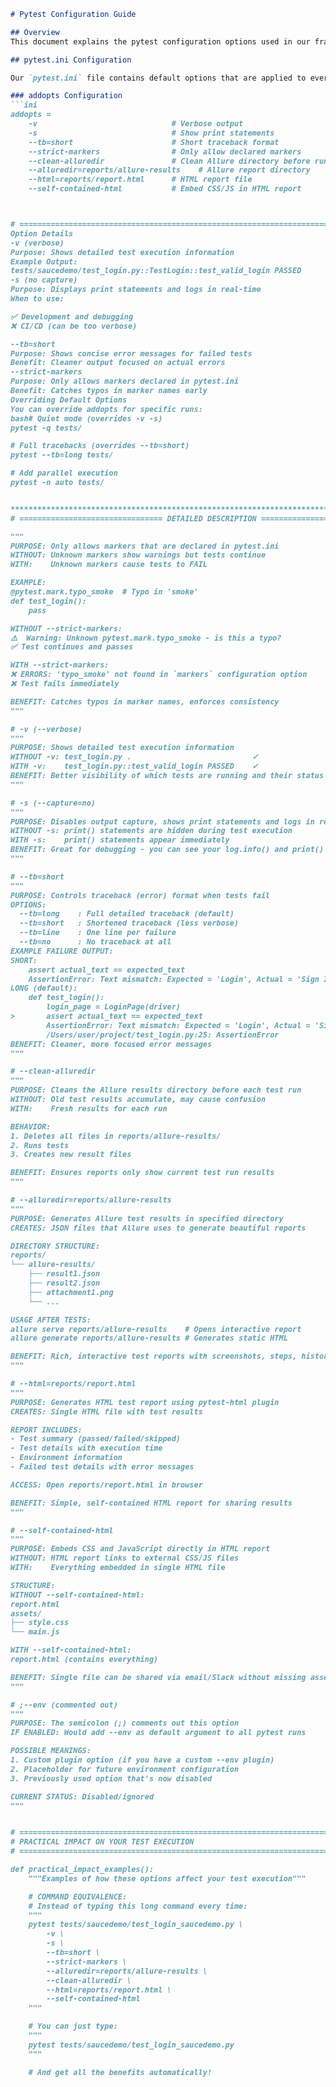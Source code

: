 ```markdown
# Pytest Configuration Guide

## Overview
This document explains the pytest configuration options used in our framework.

## pytest.ini Configuration

Our `pytest.ini` file contains default options that are applied to every test run:

### addopts Configuration
```ini
addopts =
    -v                              # Verbose output
    -s                              # Show print statements
    --tb=short                      # Short traceback format
    --strict-markers                # Only allow declared markers
    --clean-alluredir               # Clean Allure directory before run
    --alluredir=reports/allure-results    # Allure report directory
    --html=reports/report.html      # HTML report file
    --self-contained-html           # Embed CSS/JS in HTML report



# ============================================================================
Option Details
-v (verbose)
Purpose: Shows detailed test execution information
Example Output:
tests/saucedemo/test_login.py::TestLogin::test_valid_login PASSED
-s (no capture)
Purpose: Displays print statements and logs in real-time
When to use:

✅ Development and debugging
❌ CI/CD (can be too verbose)

--tb=short
Purpose: Shows concise error messages for failed tests
Benefit: Cleaner output focused on actual errors
--strict-markers
Purpose: Only allows markers declared in pytest.ini
Benefit: Catches typos in marker names early
Overriding Default Options
You can override addopts for specific runs:
bash# Quiet mode (overrides -v -s)
pytest -q tests/

# Full tracebacks (overrides --tb=short)
pytest --tb=long tests/

# Add parallel execution
pytest -n auto tests/


****************************************************************************************
# ================================ DETAILED DESCRIPTION ================================

"""
PURPOSE: Only allows markers that are declared in pytest.ini
WITHOUT: Unknown markers show warnings but tests continue
WITH:    Unknown markers cause tests to FAIL

EXAMPLE:
@pytest.mark.typo_smoke  # Typo in 'smoke'
def test_login():
    pass

WITHOUT --strict-markers:
⚠️  Warning: Unknown pytest.mark.typo_smoke - is this a typo?
✅ Test continues and passes

WITH --strict-markers:
❌ ERRORS: 'typo_smoke' not found in `markers` configuration option
❌ Test fails immediately

BENEFIT: Catches typos in marker names, enforces consistency
"""

# -v (--verbose)
"""
PURPOSE: Shows detailed test execution information
WITHOUT -v: test_login.py .                           ✓
WITH -v:    test_login.py::test_valid_login PASSED    ✓
BENEFIT: Better visibility of which tests are running and their status
"""

# -s (--capture=no)
"""
PURPOSE: Disables output capture, shows print statements and logs in real-time
WITHOUT -s: print() statements are hidden during test execution
WITH -s:    print() statements appear immediately
BENEFIT: Great for debugging - you can see your log.info() and print() statements
"""

# --tb=short
"""
PURPOSE: Controls traceback (error) format when tests fail
OPTIONS:
  --tb=long    : Full detailed traceback (default)
  --tb=short   : Shortened traceback (less verbose)
  --tb=line    : One line per failure
  --tb=no      : No traceback at all
EXAMPLE FAILURE OUTPUT:
SHORT:
    assert actual_text == expected_text
    AssertionError: Text mismatch: Expected = 'Login', Actual = 'Sign In'
LONG (default):
    def test_login():
        login_page = LoginPage(driver)
>       assert actual_text == expected_text
        AssertionError: Text mismatch: Expected = 'Login', Actual = 'Sign In'
        /Users/user/project/test_login.py:25: AssertionError
BENEFIT: Cleaner, more focused error messages
"""

# --clean-alluredir
"""
PURPOSE: Cleans the Allure results directory before each test run
WITHOUT: Old test results accumulate, may cause confusion
WITH:    Fresh results for each run

BEHAVIOR:
1. Deletes all files in reports/allure-results/
2. Runs tests
3. Creates new result files

BENEFIT: Ensures reports only show current test run results
"""

# --alluredir=reports/allure-results
"""
PURPOSE: Generates Allure test results in specified directory
CREATES: JSON files that Allure uses to generate beautiful reports

DIRECTORY STRUCTURE:
reports/
└── allure-results/
    ├── result1.json
    ├── result2.json
    ├── attachment1.png
    └── ...

USAGE AFTER TESTS:
allure serve reports/allure-results    # Opens interactive report
allure generate reports/allure-results # Generates static HTML

BENEFIT: Rich, interactive test reports with screenshots, steps, history
"""

# --html=reports/report.html
"""
PURPOSE: Generates HTML test report using pytest-html plugin
CREATES: Single HTML file with test results

REPORT INCLUDES:
- Test summary (passed/failed/skipped)
- Test details with execution time
- Environment information
- Failed test details with error messages

ACCESS: Open reports/report.html in browser

BENEFIT: Simple, self-contained HTML report for sharing results
"""

# --self-contained-html
"""
PURPOSE: Embeds CSS and JavaScript directly in HTML report
WITHOUT: HTML report links to external CSS/JS files
WITH:    Everything embedded in single HTML file

STRUCTURE:
WITHOUT --self-contained-html:
report.html
assets/
├── style.css
└── main.js

WITH --self-contained-html:
report.html (contains everything)

BENEFIT: Single file can be shared via email/Slack without missing assets
"""

# ;--env (commented out)
"""
PURPOSE: The semicolon (;) comments out this option
IF ENABLED: Would add --env as default argument to all pytest runs

POSSIBLE MEANINGS:
1. Custom plugin option (if you have a custom --env plugin)
2. Placeholder for future environment configuration
3. Previously used option that's now disabled

CURRENT STATUS: Disabled/ignored
"""


# ============================================================================
# PRACTICAL IMPACT ON YOUR TEST EXECUTION
# ============================================================================

def practical_impact_examples():
    """Examples of how these options affect your test execution"""

    # COMMAND EQUIVALENCE:
    # Instead of typing this long command every time:
    """
    pytest tests/saucedemo/test_login_saucedemo.py \
        -v \
        -s \
        --tb=short \
        --strict-markers \
        --alluredir=reports/allure-results \
        --clean-alluredir \
        --html=reports/report.html \
        --self-contained-html
    """

    # You can just type:
    """
    pytest tests/saucedemo/test_login_saucedemo.py
    """

    # And get all the benefits automatically!